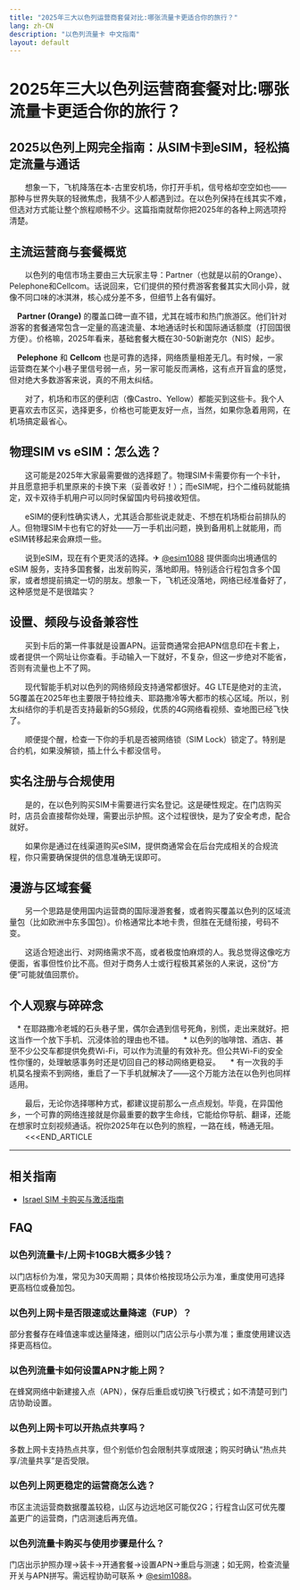 ```yaml
---
title: "2025年三大以色列运营商套餐对比:哪张流量卡更适合你的旅行？"
lang: zh-CN
description: "以色列流量卡 中文指南"
layout: default
---
```

# 2025年三大以色列运营商套餐对比:哪张流量卡更适合你的旅行？

## 2025以色列上网完全指南：从SIM卡到eSIM，轻松搞定流量与通话

　　想象一下，飞机降落在本-古里安机场，你打开手机，信号格却空空如也——那种与世界失联的轻微焦虑，我猜不少人都遇到过。在以色列保持在线其实不难，但选对方式能让整个旅程顺畅不少。这篇指南就帮你把2025年的各种上网选项捋清楚。

## 主流运营商与套餐概览

　　以色列的电信市场主要由三大玩家主导：Partner（也就是以前的Orange）、Pelephone和Cellcom。话说回来，它们提供的预付费游客套餐其实大同小异，就像不同口味的冰淇淋，核心成分差不多，但细节上各有偏好。

　**Partner (Orange)** 的覆盖口碑一直不错，尤其在城市和热门旅游区。他们针对游客的套餐通常包含一定量的高速流量、本地通话时长和国际通话额度（打回国很方便）。价格嘛，2025年看来，基础套餐大概在30-50新谢克尔（NIS）起步。

　**Pelephone** 和 **Cellcom** 也是可靠的选择，网络质量相差无几。有时候，一家运营商在某个小巷子里信号弱一点，另一家可能反而满格，这有点开盲盒的感觉，但对绝大多数游客来说，真的不用太纠结。

　　对了，机场和市区的便利店（像Castro、Yellow）都能买到这些卡。我个人更喜欢去市区买，选择更多，价格也可能更友好一点，当然，如果你急着用网，在机场搞定最省心。

## 物理SIM vs eSIM：怎么选？

　　这可能是2025年大家最需要做的选择题了。物理SIM卡需要你有一个卡针，并且愿意把手机里原来的卡换下来（妥善收好！）；而eSIM呢，扫个二维码就能搞定，双卡双待手机用户可以同时保留国内号码接收短信。

　　eSIM的便利性确实诱人，尤其适合那些说走就走、不想在机场柜台前排队的人。但物理SIM卡也有它的好处——万一手机出问题，换到备用机上就能用，而eSIM转移起来会麻烦一些。

　　说到eSIM，现在有个更灵活的选择。✈ [@esim1088](https://t.me/s/esim1088) 提供面向出境通信的 eSIM 服务，支持多国套餐，出发前购买，落地即用。特别适合行程包含多个国家，或者想提前搞定一切的朋友。想象一下，飞机还没落地，网络已经准备好了，这种感觉是不是很踏实？

## 设置、频段与设备兼容性

　　买到卡后的第一件事就是设置APN。运营商通常会把APN信息印在卡套上，或者提供一个网址让你查看。手动输入一下就好，不复杂，但这一步绝对不能省，否则有流量也上不了网。

　　现代智能手机对以色列的网络频段支持通常都很好。4G LTE是绝对的主流，5G覆盖在2025年也主要限于特拉维夫、耶路撒冷等大都市的核心区域。所以，别太纠结你的手机是否支持最新的5G频段，优质的4G网络看视频、查地图已经飞快了。

　　顺便提个醒，检查一下你的手机是否被网络锁（SIM Lock）锁定了。特别是合约机，如果没解锁，插上什么卡都没信号。

## 实名注册与合规使用

　　是的，在以色列购买SIM卡需要进行实名登记。这是硬性规定。在门店购买时，店员会直接帮你处理，需要出示护照。这个过程很快，是为了安全考虑，配合就好。

　　如果你是通过在线渠道购买eSIM，提供商通常会在后台完成相关的合规流程，你只需要确保提供的信息准确无误即可。

## 漫游与区域套餐

　　另一个思路是使用国内运营商的国际漫游套餐，或者购买覆盖以色列的区域流量包（比如欧洲中东多国包）。价格通常比本地卡贵，但胜在无缝衔接，号码不变。

　　这适合短途出行、对网络需求不高，或者极度怕麻烦的人。我总觉得这像吃方便面，省事但性价比不高。但对于商务人士或行程极其紧张的人来说，这份“方便”可能就值回票价。

## 个人观察与碎碎念

　*   在耶路撒冷老城的石头巷子里，偶尔会遇到信号死角，别慌，走出来就好。把这当作一个放下手机、沉浸体验的理由也不错。
　*   以色列的咖啡馆、酒店、甚至不少公交车都提供免费Wi-Fi，可以作为流量的有效补充。但公共Wi-Fi的安全性你懂的，处理敏感事务时还是切回自己的移动网络更稳妥。
　*   有一次我的手机莫名搜索不到网络，重启了一下手机就解决了——这个万能方法在以色列也同样适用。

　　最后，无论你选择哪种方式，都建议提前那么一点点规划。毕竟，在异国他乡，一个可靠的网络连接就是你最重要的数字生命线，它能给你导航、翻译，还能在想家时立刻视频通话。祝你2025年在以色列的旅程，一路在线，畅通无阻。
　　<<<END_ARTICLE

<!-- crosslink -->
---

## 相关指南

- [Israel SIM 卡购买与激活指南](https://faciylike.github.io/israel-sim-guides)

<!-- BEGIN_ISRAEL_FAQ -->
## FAQ

### 以色列流量卡/上网卡10GB大概多少钱？
以门店标价为准，常见为30天周期；具体价格按现场公示为准，重度使用可选择更高档位或叠加包。

### 以色列上网卡是否限速或达量降速（FUP）？
部分套餐存在峰值速率或达量降速，细则以门店公示与小票为准；重度使用建议选择更高档位。

### 以色列流量卡如何设置APN才能上网？
在蜂窝网络中新建接入点（APN），保存后重启或切换飞行模式；如不清楚可到门店协助设置。

### 以色列上网卡可以开热点共享吗？
多数上网卡支持热点共享，但个别低价包会限制共享或限速；购买时确认“热点共享/流量共享”是否受限。

### 以色列上网更稳定的运营商怎么选？
市区主流运营商数据覆盖较稳，山区与边远地区可能仅2G；行程含山区可优先覆盖更广的运营商，门店测速后再充值。

### 以色列流量卡购买与使用步骤是什么？
门店出示护照办理→装卡→开通套餐→设置APN→重启与测速；如无网，检查流量开关与APN拼写。需远程协助可联系 ✈ [@esim1088](https://t.me/s/esim1088)。

<script type="application/ld+json">
{"@context": "https://schema.org", "@type": "FAQPage", "mainEntity": [{"@type": "Question", "name": "以色列流量卡/上网卡10GB大概多少钱？", "acceptedAnswer": {"@type": "Answer", "text": "以门店标价为准，常见为30天周期；具体价格按现场公示为准，重度使用可选择更高档位或叠加包。"}}, {"@type": "Question", "name": "以色列上网卡是否限速或达量降速（FUP）？", "acceptedAnswer": {"@type": "Answer", "text": "部分套餐存在峰值速率或达量降速，细则以门店公示与小票为准；重度使用建议选择更高档位。"}}, {"@type": "Question", "name": "以色列流量卡如何设置APN才能上网？", "acceptedAnswer": {"@type": "Answer", "text": "在蜂窝网络中新建接入点（APN），保存后重启或切换飞行模式；如不清楚可到门店协助设置。"}}, {"@type": "Question", "name": "以色列上网卡可以开热点共享吗？", "acceptedAnswer": {"@type": "Answer", "text": "多数上网卡支持热点共享，但个别低价包会限制共享或限速；购买时确认“热点共享/流量共享”是否受限。"}}, {"@type": "Question", "name": "以色列上网更稳定的运营商怎么选？", "acceptedAnswer": {"@type": "Answer", "text": "市区主流运营商数据覆盖较稳，山区与边远地区可能仅2G；行程含山区可优先覆盖更广的运营商，门店测速后再充值。"}}, {"@type": "Question", "name": "以色列流量卡购买与使用步骤是什么？", "acceptedAnswer": {"@type": "Answer", "text": "门店出示护照办理→装卡→开通套餐→设置APN→重启与测速；如无网，检查流量开关与APN拼写。需远程协助可联系 ✈ @esim1088。"}}]}
</script>
<!-- END_ISRAEL_FAQ -->
